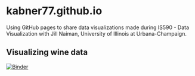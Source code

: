# kabner77.github.io
Using GitHub pages to share data visualizations made during IS590 - Data Visualization with Jill Naiman, University of Illinois at Urbana-Champaign.

## Visualizing wine data
[![Binder](https://mybinder.org/badge_logo.svg)](https://mybinder.org/v2/gh/kabner77/kabner77.github.io/master?filepath=blob%2Fmaster%2FAbner_Kayla_Final_Part3.ipynb)
